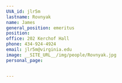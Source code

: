 ```yaml
---
UVA_id: jlr5m
lastname: Rovnyak
name: James
general_position: emeritus
position:
office: 202 Kerchof Hall
phone: 434-924-4924
email: jlr5m@virginia.edu
image: __SITE_URL__/img/people/Rovnyak.jpg
personal_page:


---
```

